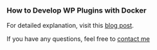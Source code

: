 ### How to Develop WP Plugins with Docker
For detailed explanation, visit this [blog post](https://triplebits.com/wordpress-plugin-development-with-docker).

If you have any questions, feel free to [contact me](https://triplebits.com/contact) 